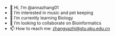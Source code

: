 - 👋 Hi, I’m @annazhang01
- 👀 I’m interested in music and pet keeping
- 🌱 I’m currently learning Biology
- 💞️ I’m looking to collaborate on Bioinformatics
- 📫 How to reach me: zhangyazhi@stu.pku.edu.cn
